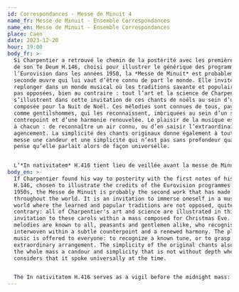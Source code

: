 ```yaml
---
id: Correspondances - Messe de Minuit 4
name_fr: Messe de Minuit - Ensemble Correspondances
name_en: Messe de Minuit - Ensemble Correspondances
place: Caen
date: 2023-12-20
hour: 19:00
body_fr: >-
  Si Charpentier a retrouvé le chemin de la postérité avec les premières notes
  de son Te Deum H.146, choisi pour illustrer le générique des programmes de
  l’Eurovision dans les années 1950, la *Messe de Minuit* est probablement la
  seconde œuvre qui lui vaut d’être connu de part le monde. Elle invite à se
  replonger dans un monde musical où les traditions savante et populaire ne sont
  pas opposées, bien au contraire : tout l’art et la science de Charpentier
  s’illustrent dans cette invitation de ces chants de noëls au sein d’une messe
  composée pour la Nuit de Noël. Ces mélodies sont connues de tous, paysans
  comme gentilshommes, qui les reconnaissent, imbriquées au sein d’un subtil
  contrepoint et d’une harmonie renouvelée. Le plaisir de la musique est offert
  à chacun : de reconnaître un air connu, ou d’en saisir l’extraordinaire
  agencement. La simplicité des chants originaux donne également à toute la
  messe une candeur et une simplicité qui n’est pas sans profondeur quand on
  pense qu’elle parlait alors de façon universelle.


  L’*In nativitatem* H.416 tient lieu de veillée avant la messe de Minuit : à la manière des grandes histoires sacrées de Charpentier, l’œuvre retrace l’histoire de la Nativité où l’Ange Gabriel annonce aux Bergers la grande nouvelle de la naissance du Christ.
body_en: >-
  If Charpentier found his way to posterity with the first notes of his Te Deum
  H.146, chosen to illustrate the credits of the Eurovision programmes in the
  1950s, the Messe de Minuit is probably the second work that has made him known
  throughout the world. It is an invitation to immerse oneself in a musical
  world where the learned and popular traditions are not opposed, quite the
  contrary: all of Charpentier's art and science are illustrated in this
  invitation to these carols within a mass composed for Christmas Eve. These
  melodies are known to all, peasants and gentlemen alike, who recognise them,
  interwoven within a subtle counterpoint and a renewed harmony. The pleasure of
  music is offered to everyone: to recognize a known tune, or to grasp its
  extraordinary arrangement. The simplicity of the original chants also gives
  the whole mass a candour and simplicity that is not without depth when one
  considers that it spoke universally at the time.


  The In nativitatem H.416 serves as a vigil before the midnight mass: in the manner of Charpentier's great sacred stories, the work recounts the story of the Nativity, in which the Angel Gabriel announces to the shepherds the great news of Christ's birth.
---
```


